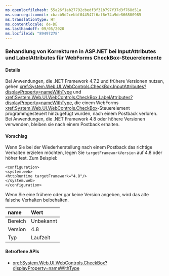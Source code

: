 ```yaml
---
ms.openlocfilehash: 55a26f1ab27792cbedf3f31b797f37d3f768d51a
ms.sourcegitcommit: cbacb5d2cebbf044547f6af6e74a9de866800985
ms.translationtype: HT
ms.contentlocale: de-DE
ms.lasthandoff: 09/05/2020
ms.locfileid: "89497278"
---
```

### <a name="aspnet-fix-handling-of-inputattributes-and-labelattributes-for-webforms-checkbox-control"></a>Behandlung von Korrekturen in ASP.NET bei InputAttributes und LabelAttributes für WebForms CheckBox-Steuerelemente

#### <a name="details"></a>Details

Bei Anwendungen, die .NET Framework 4.7.2 und frühere Versionen nutzen, gehen <xref:System.Web.UI.WebControls.CheckBox.InputAttributes?displayProperty=nameWithType> und <xref:System.Web.UI.WebControls.CheckBox.LabelAttributes?displayProperty=nameWithType>, die einem WebForms <xref:System.Web.UI.WebControls.CheckBox>-Steuerelement programmgesteuert hinzugefügt wurden, nach einem Postback verloren. Bei Anwendungen, die .NET Framework 4.8 oder höhere Versionen verwenden, bleiben sie nach einem Postback erhalten.

#### <a name="suggestion"></a>Vorschlag

Wenn Sie bei der Wiederherstellung nach einem Postback das richtige Verhalten erzielen möchten, legen Sie <code>targetFrameworkVersion</code> auf 4.8 oder höher fest. Zum Beispiel:<pre><code class="lang-xml">&lt;configuration&gt;&#13;&#10;&lt;system.web&gt;&#13;&#10;&lt;httpRuntime targetFramework=&quot;4.8&quot;/&gt;&#13;&#10;&lt;/system.web&gt;&#13;&#10;&lt;/configuration&gt;&#13;&#10;</code></pre>Wenn Sie eine frühere oder gar keine Version angeben, wird das alte falsche Verhalten beibehalten.

| name    | Wert       |
|:--------|:------------|
| Bereich   |Unbekannt|
|Version|4.8|
|Typ|Laufzeit|

#### <a name="affected-apis"></a>Betroffene APIs

- <xref:System.Web.UI.WebControls.CheckBox?displayProperty=nameWithType>

<!--

#### Affected APIs

- `T:System.Web.UI.WebControls.CheckBox`

-->
